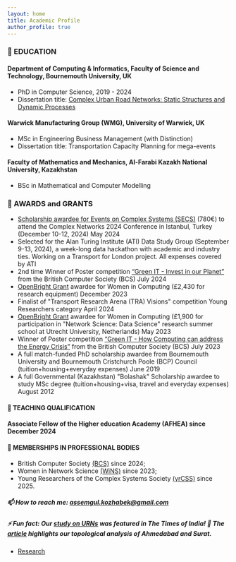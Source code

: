```yaml
---
layout: home
title: Academic Profile
author_profile: true
---
```


### 📘 EDUCATION

#### Department of Computing & Informatics, Faculty of Science and Technology, Bournemouth University, UK
- PhD in Computer Science, 2019 - 2024
- Dissertation title: <a href="https://eprints.bournemouth.ac.uk/40767/1/KOZHABEK%2C%20Assemgul_Ph.D._2024.pdf">Complex Urban Road Networks: Static Structures and Dynamic Processes</a>

#### Warwick Manufacturing Group (WMG), University of Warwick, UK
- MSc in Engineering Business Management (with Distinction)
- Dissertation title: Transportation Capacity Planning for mega-events

#### Faculty of Mathematics and Mechanics, Al-Farabi Kazakh National University, Kazakhstan
- BSc in Mathematical and Computer Modelling

### 📘 AWARDS and GRANTS

- <a href="https://yrcss.cssociety.org/grants/secs/">Scholarship awardee for Events on Complex Systems (SECS)</a> (780€) to attend the Complex Networks 2024 Conference in Istanbul, Turkey (December 10-12, 2024) May 2024
- Selected for the Alan Turing Institute (ATI) Data Study Group (September 9-13, 2024), a week-long data hackathon with academic and industry ties. Working on a Transport for London project. All expenses covered by ATI
- 2nd time Winner of Poster competition <a href="https://www.bcs.org/membership-and-registrations/member-communities/green-it-specialist-group/competitions/greenit-2024-competition/">“Green IT - Invest in our Planet”</a> from the British Computer Society (BCS) July 2024
- <a href="https://openbright.org.uk/">OpenBright Grant</a> awardee for Women in Computing (£2,430 for research equipment) December 2023
- Finalist of "Transport Research Arena (TRA) Visions" competition Young Researchers category April 2024
- <a href="https://openbright.org.uk/">OpenBright Grant</a> awardee for Women in Computing (£1,900 for participation in "Network Science: Data Science" research summer school at Utrecht University, Netherlands) May 2023
- Winner of Poster competition <a href="https://www.bcs.org/membership-and-registrations/member-communities/green-it-specialist-group/competitions/greenit-2023-competition/">“Green IT - How Computing can address the Energy Crisis”</a> from the British Computer Society (BCS) July 2023
- A full match-funded PhD scholarship awardee from Bournemouth University and Bournemouth Cristchurch Poole (BCP) Council (tuition+housing+everyday expenses) June 2019
- A full Governmental (Kazakhstan) "Bolashak" Scholarship awardee to study MSc degree (tuition+housing+visa, travel and everyday expenses) August 2012

#### 📘 TEACHING QUALIFICATION

#### Associate Fellow of the Higher education Academy (AFHEA) since December 2024

#### 📘 MEMBERSHIPS IN PROFESSIONAL BODIES
- British Computer Society <a href="https://www.bcs.org/">(BCS)</a> since 2024;
- Women in Network Science <a href="https://sites.google.com/view/womeninnetworkscience/">(WiNS)</a> since 2023;
- Young Researchers of the Complex Systems Society <a href="https://yrcss.cssociety.org/">(yrCSS)</a> since 2025.

##### 📫 How to reach me: assemgul.kozhabek@gmail.com
##### ⚡ Fun fact: Our <a href="https://journals.sagepub.com/doi/10.1177/23998083251318067">study on URNs</a> was featured in The Times of India! 📰 The <a href="https://timesofindia.indiatimes.com/city/ahmedabad/study-rates-efficiency-of-city-road-network/articleshow/119086477.cms">article</a> highlights our topological analysis of Ahmedabad and Surat.

- [Research](/research/)
